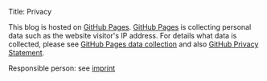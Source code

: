 Title: Privacy

This blog is hosted on [GitHub Pages](https://pages.github.com/). [GitHub Pages](https://pages.github.com/) is
collecting personal data such as the website visitor's IP address. For details what data is collected, please see
[GitHub Pages data collection](https://docs.github.com/en/pages/getting-started-with-github-pages/about-github-pages#data-collection)
and also [GitHub Privacy Statement](https://docs.github.com/en/site-policy/privacy-policies/github-general-privacy-statement).

Responsible person: see [imprint](imprint.md)